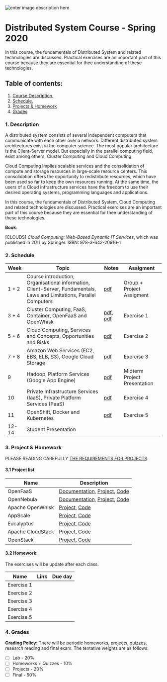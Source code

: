 ![enter image description here](https://www.uit.edu.vn/sites/vi/files/banner.png)

# Distributed System Course - Spring 2020
In this course, the fundamentals of Distributed System and related technologies are discussed. Practical exercises are an important part of this course because they are essential for thee understanding of these technologies.

## Table of contents:
1.  [ Course Description. ](#desc)
2. [ Schedule. ](#schedule)
3. [Projects & Homework](#projects)
4. [Grades](#grade)

<a  name="desc"></a>
### 1. Description

A distributed system consists of several independent computers that communicate with each other over a network. Different distributed system architectures exist in the computer science. The most popular architecture is the Client-Server model. But especially in the parallel computing field, exist among others, Cluster Computing and Cloud Computing.

Cloud Computing implies scalable services and the consolidation of compute and storage resources in large-scale resource centers. This consolidation offers the opportunity to redistribute resources, which have been used so far to keep the own resources running. At the same time, the users of a Cloud infrastructure services have the freedom to use their desired operating systems, programming languages ​​and applications.

In this course, the fundamentals of Distributed System, Cloud Computing and related technologies are discussed. Practical exercises are an important part of this course because they are essential for thee understanding of these technologies.

**Book**:

[CLOUDS] *Cloud Computing: Web-Based Dynamic IT Services*, which was published in 2011 by Springer. ISBN: 978-3-642-20916-1

<a  name="schedule"></a>
### 2. Schedule

|  Week | Topic | Notes | Assigment
|---|---|---|---|
| 1 + 2  | Course introduction, Organisational information, Client-Server, Fundamentals, Laws and Limitations, Parallel Computers |[pdf](resourses/slides/slideset_01.pdf)| Group + Project Assigment|
| 3 + 4  | Cluster Computing, FaaS, Container, OpenFaaS and OpenWhisk |[pdf](resourses/slides/slideset_02.pdf), [pdf](resourses/slides/Function_as_a_Service.pdf)| Exercise 1|
| 5 + 6  | Cloud Computing, Services and Concepts, Opportunities and Risks |[pdf](resourses/slides/slideset_03.pdf)| Exercise 2|
| 7 + 8  | Amazon Web Services (EC2, EBS, ELB, S3), Google Cloud Storage |[pdf](resourses/slides/slideset_04.pdf)| Exercise 3|
| 9  | Hadoop, Platform Services (Google App Engine) |[pdf](resourses/slides/slideset_05.pdf)| Midterm Project Presentation|
| 10  | Private Infrastructure Services (IaaS), Private Platform Services (PaaS) |[pdf](resourses/slides/slideset_06.pdf)| Exercise 4|
| 11  | OpenShift, Docker and Kubernetes |[pdf](resourses/slides/OpenShift_slide.pdf)| Exercise 5|
| 12-14  | Student Presentation || |

<a  name="grades"></a>
### 3. Project & Homework
PLEASE READING CAREFULLY [THE REQUIREMENTS FOR PROJECTS](resources/projects/project-2.md).

#### 3.1 Project list
| Name | Description
|---| ---|
| OpenFaaS | [Documentation](resourses/projects/OpenFaaS_Installation_Guide.pdf), [Project](https://www.openfaas.com/), [Code](https://github.com/openfaas/faas)
| OpenNebula | [Documentation](resourses/projects/OpenNebulaGuide.pdf), [Project](https://opennebula.org/), [Code](https://github.com/OpenNebula/one)
| Apache OpenWhisk |[Project](https://openwhisk.apache.org/), [Code](https://github.com/apache/openwhisk)
|  AppScale |[Project](https://www.appscale.com/), [Code](https://github.com/AppScale/appscale)
|  Eucalyptus |[Project](https://www.eucalyptus.cloud/), [Code](https://github.com/corymbia/eucalyptus)
|   Apache CloudStack |[Project](https://cloudstack.apache.org/), [Code](https://github.com/apache/cloudstack)
|   OpenStack |[Project](https://www.openstack.org/), [Code](https://github.com/openstack)

#### 3.2 Homework:
The exercises will be update after each class.

| Name | Link | Due day
|---| ---| ---|
| Exercise 1 |
| Exercise 2 |
| Exercise 3 |
| Exercise 4 |
| Exercise 5 |



<a  name="grades"></a>
### 4. Grades
**Grading Policy:** There will be periodic homeworks, projects, quizzes, research reading and final exam. The tentative weights are as follows:
 - [ ] Lab - 20%
 - [ ] Homeworks + Quizzes - 10%
 - [ ] Projects - 20%
 - [ ] Final - 50%
